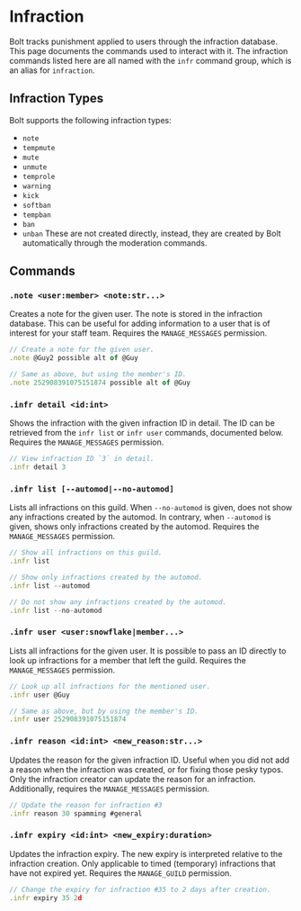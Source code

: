 # Infraction
Bolt tracks punishment applied to users through the infraction database. This page documents the commands used to interact with it.
The infraction commands listed here are all named with the `infr` command group, which is an alias for `infraction`.

## Infraction Types
Bolt supports the following infraction types:
- `note`
- `tempmute`
- `mute`
- `unmute`
- `temprole`
- `warning`
- `kick`
- `softban`
- `tempban`
- `ban`
- `unban`
These are not created directly, instead, they are created by Bolt automatically through the moderation commands.


## Commands
### `.note <user:member> <note:str...>`
Creates a note for the given user. The note is stored in the infraction database.
This can be useful for adding information to a user that is of interest for your staff team.
Requires the `MANAGE_MESSAGES` permission.
```js
// Create a note for the given user.
.note @Guy2 possible alt of @Guy

// Same as above, but using the member's ID.
.note 252908391075151874 possible alt of @Guy
```

### `.infr detail <id:int>`
Shows the infraction with the given infraction ID in detail.
The ID can be retrieved from the `infr list` or `infr user` commands, documented below.
Requires the `MANAGE_MESSAGES` permission.
```js
// View infraction ID `3` in detail.
.infr detail 3
```

### `.infr list [--automod|--no-automod]`
Lists all infractions on this guild.
When `--no-automod` is given, does not show any infractions created by the automod.
In contrary, when `--automod` is given, shows only infractions created by the automod.
Requires the `MANAGE_MESSAGES` permission.
```js
// Show all infractions on this guild.
.infr list

// Show only infractions created by the automod.
.infr list --automod

// Do not show any infractions created by the automod.
.infr list --no-automod
```

### `.infr user <user:snowflake|member...>`
Lists all infractions for the given user. It is possible to pass an ID directly to look up infractions for a member that left the guild.
Requires the `MANAGE_MESSAGES` permission.
```js
// Look up all infractions for the mentioned user.
.infr user @Guy

// Same as above, but by using the member's ID.
.infr user 252908391075151874
```

### `.infr reason <id:int> <new_reason:str...>`
Updates the reason for the given infraction ID. Useful when you did not add a reason when the infraction was created, or for fixing those pesky typos.
Only the infraction creator can update the reason for an infraction.
Additionally, requires the `MANAGE_MESSAGES` permission.
```js
// Update the reason for infraction #3
.infr reason 30 spamming #general
```

### `.infr expiry <id:int> <new_expiry:duration>`
Updates the infraction expiry. The new expiry is interpreted relative to the infraction creation.
Only applicable to timed (temporary) infractions that have not expired yet.
Requires the `MANAGE_GUILD` permission.
```js
// Change the expiry for infraction #35 to 2 days after creation.
.infr expiry 35 2d
```
